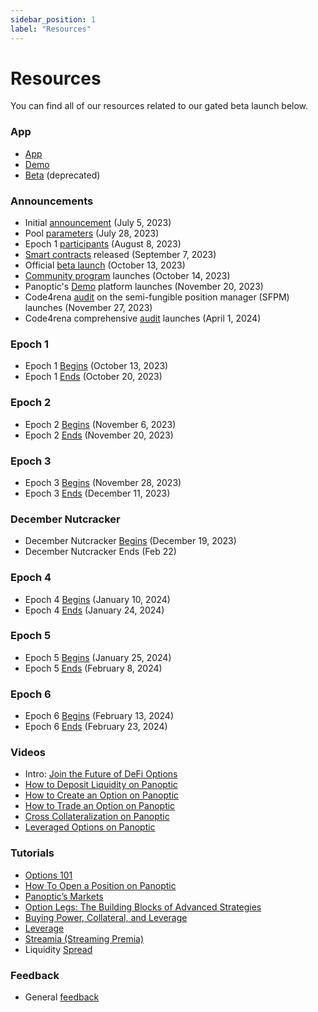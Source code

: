 ```yaml
---
sidebar_position: 1
label: "Resources"
---
```

# Resources

You can find all of our resources related to our gated beta launch below.

### App
- [App](https://app.panoptic.xyz)
- [Demo](https://demo.panoptic.xyz)
- [Beta](https://beta.panoptic.xyz/) (deprecated)

<!-- ### Sign Up
Sign up for the gated launch [here](https://signup.panoptic.xyz).

<blockquote class="twitter-tweet"><p lang="en" dir="ltr">🎉 We&#39;ve hit 11,000 signups for our beta launch!<br/><br/>Thank you to our incredible community for your support! The journey is just beginning, and we can&#39;t wait to bring perpetual options to you all 📈 <a href="https://t.co/1uC2pyXDTj">pic.twitter.com/1uC2pyXDTj</a></p>&mdash; Panoptic (@Panoptic_xyz) <a href="https://twitter.com/Panoptic_xyz/status/1718055031835091451?ref_src=twsrc%5Etfw">October 28, 2023</a></blockquote> -->

<!-- ### Roadmap
- The [Road to Beta Launch](https://panoptic.xyz/docs/gated-launch/launch-roadmap) -->

### Announcements
- Initial [announcement](https://panoptic.xyz/blog/gated-launch-sign-up) (July 5, 2023)
- Pool [parameters](https://panoptic.xyz/blog/gated-launch-parameters) (July 28, 2023)
- Epoch 1 [participants](https://panoptic.xyz/blog/epoch-1-participants) (August 8, 2023)
- [Smart contracts](https://panoptic.xyz/blog/panoptic-releases-smart-contract-code) released (September 7, 2023)
- Official [beta launch](https://panoptic.xyz/blog/panoptic-beta-launch-official) (October 13, 2023)
- [Community program](https://panoptic.xyz/blog/panoptic-community-program) launches (October 14, 2023)
- Panoptic's [Demo](https://panoptic.xyz/blog/panoptic-demo-launch) platform launches (November 20, 2023)
- Code4rena [audit](https://panoptic.xyz/blog/panoptic-code4rena-audit) on the semi-fungible position manager (SFPM) launches (November 27, 2023)
- Code4rena comprehensive [audit](https://panoptic.xyz/blog/panoptic-code4rena-comprehensive-audit) launches (April 1, 2024)

### Epoch 1
- Epoch 1 [Begins](https://panoptic.xyz/blog/panoptic-beta-launch-epoch-one) (October 13, 2023)
- Epoch 1 [Ends](https://panoptic.xyz/blog/panoptic-beta-launch-epoch-one-closed) (October 20, 2023)

### Epoch 2
- Epoch 2 [Begins](https://panoptic.xyz/blog/panoptic-beta-launch-epoch-two) (November 6, 2023)
- Epoch 2 [Ends](https://panoptic.xyz/blog/panoptic-beta-launch-epoch-two-closed) (November 20, 2023)

### Epoch 3
- Epoch 3 [Begins](https://panoptic.xyz/blog/panoptic-beta-launch-epoch-three) (November 28, 2023)
- Epoch 3 [Ends](https://panoptic.xyz/blog/panoptic-beta-launch-epoch-three-closed) (December 11, 2023)

### December Nutcracker
- December Nutcracker [Begins](https://panoptic.xyz/blog/december-nutcracker) (December 19, 2023)
- December Nutcracker Ends (Feb 22)

### Epoch 4
- Epoch 4 [Begins](https://panoptic.xyz/blog/panoptic-beta-launch-epoch-four) (January 10, 2024)
- Epoch 4 [Ends](https://panoptic.xyz/blog/panoptic-beta-launch-epoch-four-closed) (January 24, 2024)

### Epoch 5
- Epoch 5 [Begins](https://panoptic.xyz/blog/panoptic-beta-launch-epoch-five) (January 25, 2024)
- Epoch 5 [Ends](https://panoptic.xyz/blog/panoptic-beta-launch-epoch-five-closed) (February 8, 2024)

### Epoch 6
- Epoch 6 [Begins](https://panoptic.xyz/blog/panoptic-beta-launch-epoch-six) (February 13, 2024)
- Epoch 6 [Ends](https://panoptic.xyz/blog/panoptic-beta-launch-epoch-six-closed) (February 23, 2024)

### Videos
- Intro: [Join the Future of DeFi Options](https://www.youtube.com/watch?v=1wwF5_SH1Rc)
- [How to Deposit Liquidity on Panoptic](https://www.youtube.com/watch?v=iVfeZUVBN7E&list=PLB5qwiSwzT_rgH-HvQtDaWTe48xPaF6se)
- [How to Create an Option on Panoptic](https://www.youtube.com/watch?v=UoBYtC3fe64&list=PLB5qwiSwzT_rgH-HvQtDaWTe48xPaF6se&index=2)
- [How to Trade an Option on Panoptic](https://www.youtube.com/watch?v=4rZrp7tzyjY&list=PLB5qwiSwzT_rgH-HvQtDaWTe48xPaF6se&index=3)
- [Cross Collateralization on Panoptic](https://www.youtube.com/watch?v=35sE_VwRfRE&list=PLB5qwiSwzT_rgH-HvQtDaWTe48xPaF6se&index=4)
- [Leveraged Options on Panoptic](https://www.youtube.com/watch?v=CtzyhZsvGp4&list=PLB5qwiSwzT_rgH-HvQtDaWTe48xPaF6se&index=5)

### Tutorials
- [Options 101](https://panoptic.xyz/blog/crypto-and-options-101)
- [How To Open a Position on Panoptic](https://panoptic.xyz/research/opening-a-position-on-panoptic)
- [Panoptic’s Markets](https://panoptic.xyz/research/panoptics-markets)
- [Option Legs: The Building Blocks of Advanced Strategies](https://panoptic.xyz/research/panoptic-option-legs)
- [Buying Power, Collateral, and Leverage](https://panoptic.xyz/research/buying-power-collateral-leverage)
- [Leverage](https://panoptic.xyz/research/panoptic-leverage)
- [Streamia (Streaming Premia)](https://panoptic.xyz/research/streamia-101)
- Liquidity [Spread](https://panoptic.xyz/research/liquidity-spread)

### Feedback
- General [feedback](https://feedback.panoptic.xyz/)
